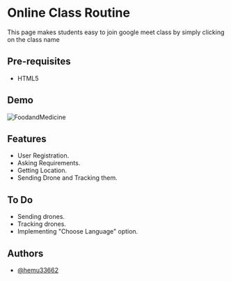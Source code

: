 Online Class Routine 
===================================

This page makes students easy to join google meet class by simply clicking on the class name


Pre-requisites
--------------

- HTML5

## Demo

![FoodandMedicine]([https://github.com/hemu33662/hackmantra/blob/main/Hackmantra.mp4])


## Features

- User Registration.
- Asking Requirements.
- Getting Location.
- Sending Drone and Tracking them.



## To Do

- Sending drones.
- Tracking drones.
- Implementing "Choose Language" option.

## Authors

- [@hemu33662](https://github.com/hemu33662)
